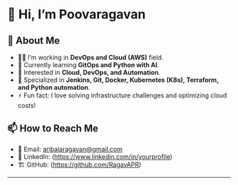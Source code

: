 # 👋 Hi, I’m Poovaragavan

## 🚀 About Me  
- 👨‍💻 I’m working in **DevOps and Cloud (AWS)** field.  
- 🌱 Currently learning **GitOps and Python with AI**.  
- 👀 Interested in **Cloud, DevOps, and Automation**.  
- 🔧 Specialized in **Jenkins, Git, Docker, Kubernetes (K8s), Terraform, and Python automation**.  
- ⚡ Fun fact: I love solving infrastructure challenges and optimizing cloud costs!  

## 📫 How to Reach Me  
- 📧 Email: aribalaragavan@gmail.com  
- 💼 LinkedIn: (https://www.linkedin.com/in/yourprofile)  
- 🏗️ GitHub: (https://github.com/RagavAPR)  

---
